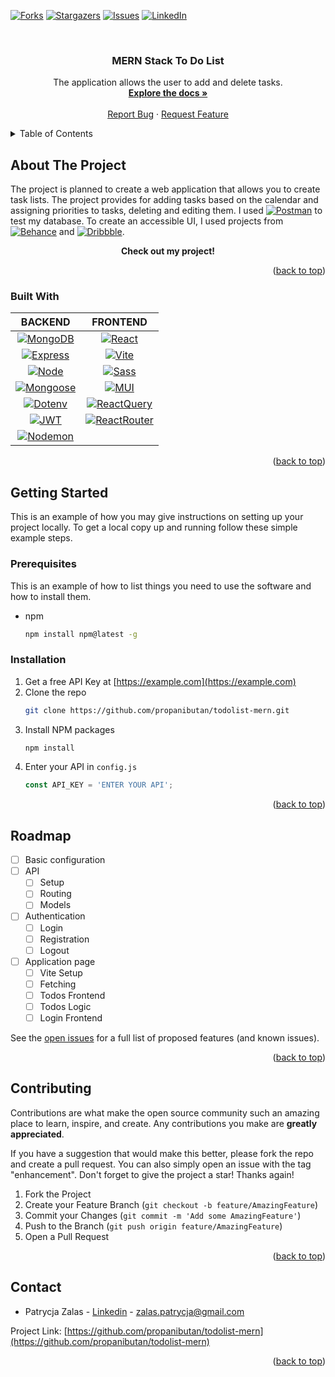 <!-- Improved compatibility of back to top link: See: https://github.com/othneildrew/Best-README-Template/pull/73 -->
<a name="readme-top"></a>
<!--
*** Thanks for checking out the Best-README-Template. If you have a suggestion
*** that would make this better, please fork the repo and create a pull request
*** or simply open an issue with the tag "enhancement".
*** Don't forget to give the project a star!
*** Thanks again! Now go create something AMAZING! :D
-->



<!-- PROJECT SHIELDS -->
<!--
*** I'm using markdown "reference style" links for readability.
*** Reference links are enclosed in brackets [ ] instead of parentheses ( ).
*** See the bottom of this document for the declaration of the reference variables
*** for contributors-url, forks-url, etc. This is an optional, concise syntax you may use.
*** https://www.markdownguide.org/basic-syntax/#reference-style-links
-->
<!-- [![Contributors][contributors-shield]][contributors-url] -->
[![Forks][forks-shield]][forks-url]
[![Stargazers][stars-shield]][stars-url]
[![Issues][issues-shield]][issues-url]
[![LinkedIn][linkedin-shield]][linkedin-url]
<!-- [![MIT License][license-shield]][license-url] -->


<!-- PROJECT LOGO -->
<br />
<div align="center">

<h3 align="center">MERN Stack To Do List</h3>

  <p align="center">
    The application allows the user to add and delete tasks.
    <br />
    <a href="https://github.com/propanibutan/todolist-mern"><strong>Explore the docs »</strong></a>
    <br />
    <br />
    <!-- <a href="https://github.com/github_username/repo_name">View Demo</a> -->
    <!-- · -->
    <a href="https://github.com/propanibutan/todolist-mern/issues">Report Bug</a>
    ·
    <a href="https://github.com/propanibutan/todolist-mern/issues">Request Feature</a>
  </p>
</div>



<!-- TABLE OF CONTENTS -->
<details>
  <summary>Table of Contents</summary>
  <ol>
    <li>
      <a href="#about-the-project">About The Project</a>
      <ul>
        <li><a href="#built-with">Built With</a></li>
      </ul>
    </li>
    <li>
      <a href="#getting-started">Getting Started</a>
      <ul>
        <li><a href="#prerequisites">Prerequisites</a></li>
        <li><a href="#installation">Installation</a></li>
      </ul>
    </li>
    <!-- <li><a href="#usage">Usage</a></li> -->
    <li><a href="#roadmap">Roadmap</a></li>
    <li><a href="#contributing">Contributing</a></li>
    <!-- <li><a href="#license">License</a></li> -->
    <li><a href="#contact">Contact</a></li>
    <!-- <li><a href="#acknowledgments">Acknowledgments</a></li> -->
  </ol>
</details>



<!-- ABOUT THE PROJECT -->
## About The Project

The project is planned to create a web application that allows you to create task lists. The project provides for adding tasks based on the calendar and assigning priorities to tasks, deleting and editing them.
I used [![Postman][Postman]][Postman-url] to test my database. To create an accessible UI, I used projects from [![Behance][Behance]][Behance-url] and [![Dribbble][Dribbble]][Dribbble-url].
<p align="center"><b>Check out my project!</b></p>
<!-- [![Product Name Screen Shot][product-screenshot]](https://example.com) -->


<p align="right">(<a href="#readme-top">back to top</a>)</p>

### Built With
| BACKEND | FRONTEND |
| :-: | :-: |
|[![MongoDB][MongoDB]][Mongodb-url] |[![React][React.js]][React-url]
[![Express][Express]][Express-url] |[![Vite][Vite]][Vite-url]
[![Node][Node.js]][Node-url] |[![Sass][Sass]][Sass-url]
[![Mongoose][Mongoose.js]][Mongoose-url] |[![MUI][MUI]][MUI-url]
[![Dotenv][Dotenv]][Dotenv-url] |[![ReactQuery][ReactQuery]][ReactQuery-url]
[![JWT][JWT]][JWT-url] |[![ReactRouter][ReactRouter]][ReactRouter-url]
[![Nodemon][Nodemon]][Nodemon-url]|

<p align="right">(<a href="#readme-top">back to top</a>)</p>



<!-- GETTING STARTED -->
## Getting Started

This is an example of how you may give instructions on setting up your project locally.
To get a local copy up and running follow these simple example steps.

### Prerequisites

This is an example of how to list things you need to use the software and how to install them.
* npm
  ```sh
  npm install npm@latest -g
  ```

### Installation

1. Get a free API Key at [https://example.com](https://example.com)
2. Clone the repo
   ```sh
   git clone https://github.com/propanibutan/todolist-mern.git
   ```
3. Install NPM packages
   ```sh
   npm install
   ```
4. Enter your API in `config.js`
   ```js
   const API_KEY = 'ENTER YOUR API';
   ```

<p align="right">(<a href="#readme-top">back to top</a>)</p>



<!-- USAGE EXAMPLES -->
<!-- ## Usage -->

<!-- Use this space to show useful examples of how a project can be used. Additional screenshots, code examples and demos work well in this space. You may also link to more resources. -->

<!-- _For more examples, please refer to the [Documentation](https://example.com)_ -->

<!-- <p align="right">(<a href="#readme-top">back to top</a>)</p> -->



<!-- ROADMAP -->
## Roadmap

- [ ] Basic configuration
- [ ] API 
    - [ ] Setup
    - [ ] Routing
    - [ ] Models
- [ ] Authentication
    - [ ] Login
    - [ ] Registration
    - [ ] Logout
- [ ] Application page
    - [ ] Vite Setup
    - [ ] Fetching
    - [ ] Todos Frontend
    - [ ] Todos Logic
    - [ ] Login Frontend

See the [open issues](https://github.com/propanibutan/todolist-mern/issues) for a full list of proposed features (and known issues).

<p align="right">(<a href="#readme-top">back to top</a>)</p>



<!-- CONTRIBUTING -->
## Contributing

Contributions are what make the open source community such an amazing place to learn, inspire, and create. Any contributions you make are **greatly appreciated**.

If you have a suggestion that would make this better, please fork the repo and create a pull request. You can also simply open an issue with the tag "enhancement".
Don't forget to give the project a star! Thanks again!

1. Fork the Project
2. Create your Feature Branch (`git checkout -b feature/AmazingFeature`)
3. Commit your Changes (`git commit -m 'Add some AmazingFeature'`)
4. Push to the Branch (`git push origin feature/AmazingFeature`)
5. Open a Pull Request

<p align="right">(<a href="#readme-top">back to top</a>)</p>



<!-- LICENSE -->
<!-- ## License

Distributed under the MIT License. See `LICENSE.txt` for more information.

<p align="right">(<a href="#readme-top">back to top</a>)</p> -->



<!-- CONTACT -->
## Contact

- Patrycja Zalas - [Linkedin](https://www.linkedin.com/in/patrycja-zalas/) - zalas.patrycja@gmail.com

Project Link: [https://github.com/propanibutan/todolist-mern](https://github.com/propanibutan/todolist-mern)

<p align="right">(<a href="#readme-top">back to top</a>)</p>


<!-- MARKDOWN LINKS & IMAGES -->
<!-- https://www.markdownguide.org/basic-syntax/#reference-style-links -->
[contributors-shield]: https://img.shields.io/github/contributors/propanibutan/todolist-mern.svg?style=for-the-badge
[contributors-url]: https://github.com/propanibutan/todolist-mern/graphs/contributors
[forks-shield]: https://img.shields.io/github/forks/propanibutan/todolist-mern.svg?style=for-the-badge
[forks-url]: https://github.com/propanibutan/todolist-mern/network/members
[stars-shield]: https://img.shields.io/github/stars/propanibutan/todolist-mern.svg?style=for-the-badge
[stars-url]: https://github.com/propanibutan/todolist-mern/stargazers
[issues-shield]: https://img.shields.io/github/issues/propanibutan/todolist-mern.svg?style=for-the-badge
[issues-url]: https://github.com/propanibutan/todolist-mern/issues
[license-shield]: https://img.shields.io/github/license/propanibutan/todolist-mern.svg?style=for-the-badge
[license-url]: https://github.com/propanibutan/todolist-mern/blob/master/LICENSE.txt
[linkedin-shield]: https://img.shields.io/badge/-LinkedIn-black.svg?style=for-the-badge&logo=linkedin&colorB=555
[linkedin-url]: https://www.linkedin.com/in/patrycja-zalas/
[product-screenshot]: images/screenshot.png

[Behance]: https://img.shields.io/badge/behance-0057FF?style=for-the-badge&logo=behance&logoColor=white
[Behance-url]: https://www.behance.net/
[Dribbble]: https://img.shields.io/badge/dribbble-F6AECA?style=for-the-badge&logo=dribbble&logoColor=AC2057
[Dribbble-url]: https://dribbble.com/
[Sass]: https://img.shields.io/badge/sass-CF649A?style=for-the-badge&logo=sass&logoColor=white
[Sass-url]: https://sass-lang.com/
[React.js]: https://img.shields.io/badge/React-20232A?style=for-the-badge&logo=react&logoColor=61DAFB
[React-url]: https://reactjs.org/
[Vite]: https://img.shields.io/badge/Vite-A651FE?style=for-the-badge&logo=vite&logoColor=FFCB23
[Vite-url]: https://vitejs.dev/
[Node.js]: https://img.shields.io/badge/node.js-333333?style=for-the-badge&logo=nodedotjs&logoColor=339933
[Node-url]: https://nodejs.org/en
[MongoDB]: https://img.shields.io/badge/mongodb-47A248?style=for-the-badge&logo=mongodb&logoColor=001E2B
[Mongodb-url]: https://www.mongodb.com/
[Mongoose.js]: https://img.shields.io/badge/mongoose-D6D6D6?style=for-the-badge&logo=mongoose&logoColor=880000
[Mongoose-url]: https://mongoosejs.com/
[Express]: https://img.shields.io/badge/express-000000?style=for-the-badge&logo=express&logoColor=FFFFFFF
[Express-url]: https://expressjs.com/
[MUI]: https://img.shields.io/badge/Material_UI-FFFFFF?style=for-the-badge&logo=mui&logoColor=007FFF
[MUI-url]: https://mui.com/
[Dotenv]: https://img.shields.io/badge/.env-000000?style=for-the-badge&logo=.env&logoColor=ECD53F
[Dotenv-url]: https://www.dotenv.org/
[JWT]: https://img.shields.io/badge/JSON_Web_Tokens-000000?style=for-the-badge&logo=jsonwebtokens&logoColor=FFFFFF
[JWT-url]: https://jwt.io/
[ReactQuery]: https://img.shields.io/badge/React_Query-00223A?style=for-the-badge&logo=reactquery&logoColor=FF4154
[ReactQuery-url]: https://tanstack.com/query/latest
[ReactRouter]: https://img.shields.io/badge/React_Router-CA4245?style=for-the-badge&logo=reactrouter&logoColor=000000
[ReactRouter-url]: https://reactrouter.com/en/main
[Nodemon]: https://img.shields.io/badge/Nodemon-76D04B?style=for-the-badge&logo=nodemon&logoColor=4F4D3F
[Nodemon-url]: https://nodemon.io/
[Postman]: https://img.shields.io/badge/Postman-FFFFFF?style=for-the-badge&logo=postman&logoColor=FF6C37
[Postman-url]: https://www.postman.com/